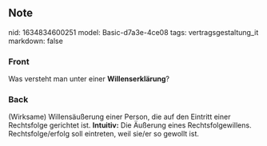 ## Note
nid: 1634834600251
model: Basic-d7a3e-4ce08
tags: vertragsgestaltung_it
markdown: false

### Front
Was versteht man unter einer <b>Willenserklärung</b>?

### Back
(Wirksame) Willensäußerung einer Person, die auf den Eintritt einer
Rechtsfolge gerichtet ist. <b>Intuitiv:</b> Die Äußerung eines
Rechtsfolgewillens. Rechtsfolge/erfolg soll eintreten, weil sie/er
so gewollt ist.
